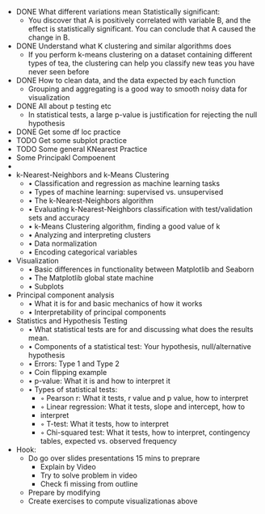 - DONE What different variations mean Statistically significant:
	- You discover that A is positively correlated with variable B, and the effect is statistically
	  significant. You can conclude that A caused the change in B.
- DONE Understand what K clustering and similar algorithms does
	- If you perform k-means clustering on a dataset containing different types of tea, the clustering can
	  help you classify new teas you have never seen before
- DONE How to clean data, and the data expected by each function
	- Grouping and aggregating is a good way to smooth noisy data for visualization
- DONE All about p testing etc
	- In statistical tests, a large p-value is justification for rejecting the null hypothesis
- DONE Get some df loc practice
- TODO Get some subplot practice
- TODO Some general KNearest Practice
- Some Principakl Compoenent
-
- k-Nearest-Neighbors and k-Means Clustering
	- • Classification and regression as machine learning tasks
	- • Types of machine learning: supervised vs. unsupervised
	- • The k-Nearest-Neighbors algorithm
	- • Evaluating k-Nearest-Neighbors classification with test/validation sets and accuracy
	- • k-Means Clustering algorithm, finding a good value of k
	- • Analyzing and interpreting clusters
	- • Data normalization
	- • Encoding categorical variables
- Visualization
	- • Basic differences in functionality between Matplotlib and Seaborn
	- • The Matplotlib global state machine
	- • Subplots
- Principal component analysis
	- • What it is for and basic mechanics of how it works
	- • Interpretability of principal components
- Statistics and Hypothesis Testing
	- • What statistical tests are for and discussing what does the results mean.
	- • Components of a statistical test: Your hypothesis, null/alternative hypothesis
	- • Errors: Type 1 and Type 2
	- • Coin flipping example
	- • p-value: What it is and how to interpret it
	- • Types of statistical tests:
		- ◦ Pearson r: What it tests, r value and p value, how to interpret
		- ◦ Linear regression: What it tests, slope and intercept, how to
		- interpret
		- ◦ T-test: What it tests, how to interpret
		- ◦ Chi-squared test: What it tests, how to interpret, contingency tables, expected vs. observed
		  frequency
- Hook:
	- Do go over slides presentations 15 mins to preprare
		- Explain by Video
		- Try to solve problem in video
		- Check fi missing from outline
	- Prepare by modifying
	- Create exercises to compute visualizationas above